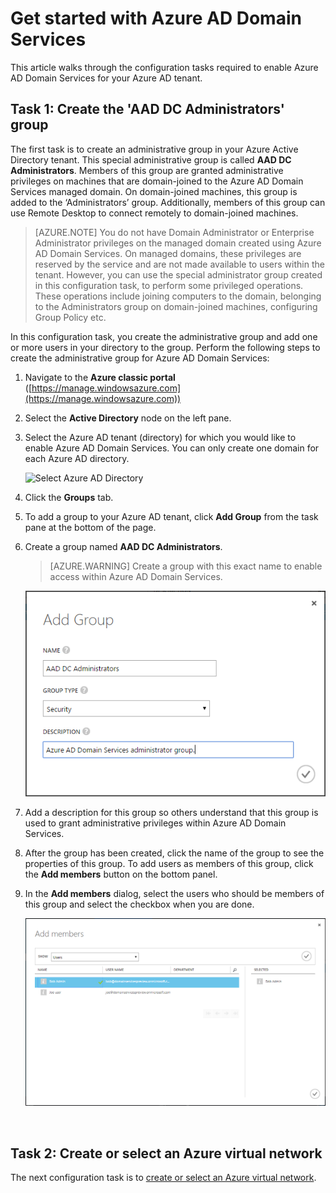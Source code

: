 <properties
	pageTitle="Azure AD Domain Services: Create the AAD DC Administrators group | Microsoft Azure"
	description="Getting started with Azure Active Directory Domain Services"
	services="active-directory-ds"
	documentationCenter=""
	authors="mahesh-unnikrishnan"
	manager="stevenpo"
	editor="curtand"/>

<tags
	ms.service="active-directory-ds"
	ms.workload="identity"
	ms.tgt_pltfrm="na"
	ms.devlang="na"
	ms.topic="article"
	ms.date="09/21/2016"
	ms.author="maheshu"/>

# Get started with Azure AD Domain Services

This article walks through the configuration tasks required to enable Azure AD Domain Services for your Azure AD tenant.

## Task 1: Create the 'AAD DC Administrators' group
The first task is to create an administrative group in your Azure Active Directory tenant. This special administrative group is called **AAD DC Administrators**. Members of this group are granted administrative privileges on machines that are domain-joined to the Azure AD Domain Services managed domain. On domain-joined machines, this group is added to the ‘Administrators’ group. Additionally, members of this group can use Remote Desktop to connect remotely to domain-joined machines.  

> [AZURE.NOTE] You do not have Domain Administrator or Enterprise Administrator privileges on the managed domain created using Azure AD Domain Services. On managed domains, these privileges are reserved by the service and are not made available to users within the tenant. However, you can use the special administrator group created in this configuration task, to perform some privileged operations. These operations include joining computers to the domain, belonging to the Administrators group on domain-joined machines, configuring Group Policy etc.

In this configuration task, you create the administrative group and add one or more users in your directory to the group. Perform the following steps to create the administrative group for Azure AD Domain Services:

1. Navigate to the **Azure classic portal** ([https://manage.windowsazure.com](https://manage.windowsazure.com))

2. Select the **Active Directory** node on the left pane.

3. Select the Azure AD tenant (directory) for which you would like to enable Azure AD Domain Services. You can only create one domain for each Azure AD directory.

    ![Select Azure AD Directory](./media/active-directory-domain-services-getting-started/select-aad-directory.png)

4. Click the **Groups** tab.

5. To add a group to your Azure AD tenant, click **Add Group** from the task pane at the bottom of the page.

6. Create a group named **AAD DC Administrators**.

    > [AZURE.WARNING] Create a group with this exact name to enable access within Azure AD Domain Services.

	![Create administrator group](./media/active-directory-domain-services-getting-started/create-admin-group.png)

7. Add a description for this group so others understand that this group is used to grant administrative privileges within Azure AD Domain Services.

8. After the group has been created, click the name of the group to see the properties of this group. To add users as members of this group, click the **Add members** button on the bottom panel.

9. In the **Add members** dialog, select the users who should be members of this group and select the checkbox when you are done.

    ![Add users to administrator group](./media/active-directory-domain-services-getting-started/add-group-members.png)

<br>

## Task 2: Create or select an Azure virtual network
The next configuration task is to [create or select an Azure virtual network](active-directory-ds-getting-started-vnet.md).
